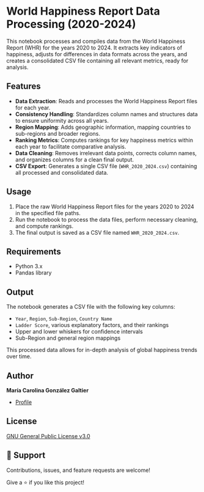 # World Happiness Report Data Processing (2020-2024)

This notebook processes and compiles data from the World Happiness Report (WHR) for the years 2020 to 2024. It extracts key indicators of happiness, adjusts for differences in data formats across the years, and creates a consolidated CSV file containing all relevant metrics, ready for analysis.

## Features
- **Data Extraction**: Reads and processes the World Happiness Report files for each year.
- **Consistency Handling**: Standardizes column names and structures data to ensure uniformity across all years.
- **Region Mapping**: Adds geographic information, mapping countries to sub-regions and broader regions.
- **Ranking Metrics**: Computes rankings for key happiness metrics within each year to facilitate comparative analysis.
- **Data Cleaning**: Removes irrelevant data points, corrects column names, and organizes columns for a clean final output.
- **CSV Export**: Generates a single CSV file (`WHR_2020_2024.csv`) containing all processed and consolidated data.

## Usage
1. Place the raw World Happiness Report files for the years 2020 to 2024 in the specified file paths.
2. Run the notebook to process the data files, perform necessary cleaning, and compute rankings.
3. The final output is saved as a CSV file named `WHR_2020_2024.csv`.

## Requirements
- Python 3.x
- Pandas library

## Output
The notebook generates a CSV file with the following key columns:
- `Year`, `Region`, `Sub-Region`, `Country Name`
- `Ladder Score`, various explanatory factors, and their rankings
- Upper and lower whiskers for confidence intervals
- Sub-Region and general region mappings

This processed data allows for in-depth analysis of global happiness trends over time.

## Author

**María Carolina González Galtier**

- [Profile](https://github.com/carogaltier "María Carolina González Galtier")

## License
[GNU General Public License v3.0](https://choosealicense.com/licenses/gpl-3.0/)

## 🤝 Support

Contributions, issues, and feature requests are welcome!

Give a ⭐️ if you like this project!

